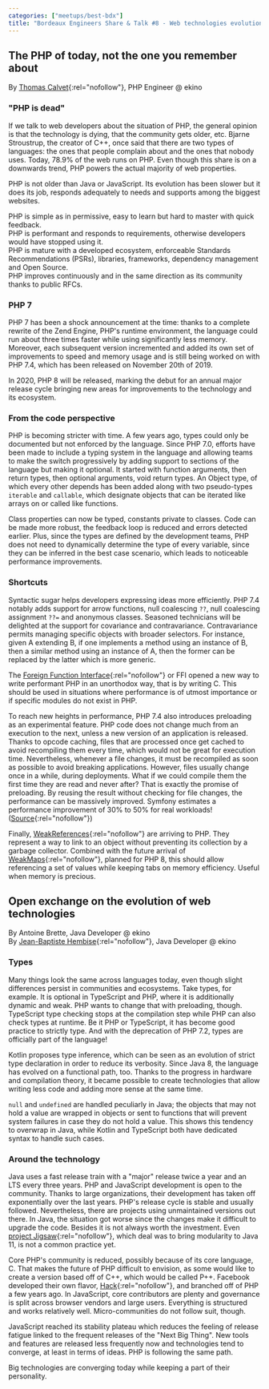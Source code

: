 ```yaml
---
categories: ["meetups/best-bdx"]
title: "Bordeaux Engineers Share & Talk #8 - Web technologies evolution"
---
```


## The PHP of today, not the one you remember about

By [Thomas Calvet](https://twitter.com/fancyweb_){:rel="nofollow"}, PHP Engineer @ ekino

### "PHP is dead"

If we talk to web developers about the situation of PHP, the general opinion is that the technology is dying, that the
community gets older, etc. Bjarne Stroustrup, the creator of C++, once said that there are two types of languages: the
ones that people complain about and the ones that nobody uses. Today, 78.9% of the web runs on PHP. Even though this
share is on a downwards trend, PHP powers the actual majority of web properties.

PHP is not older than Java or JavaScript. Its evolution has been slower but it does its job, responds adequately to
needs and supports among the biggest websites.

PHP is simple as in permissive, easy to learn but hard to master with quick feedback.  
PHP is performant and responds to requirements, otherwise developers would have stopped using it.  
PHP is mature with a developed ecosystem, enforceable Standards Recommendations (PSRs), libraries, frameworks,
dependency management and Open Source.  
PHP improves continuously and in the same direction as its community thanks to public RFCs.

### PHP 7

PHP 7 has been a shock announcement at the time: thanks to a complete rewrite of the Zend Engine, PHP's runtime
environment, the language could run about three times faster while using significantly less memory. Moreover, each
subsequent version incremented and added its own set of improvements to speed and memory usage and is still being worked
on with PHP 7.4, which has been released on November 20th of 2019.

In 2020, PHP 8 will be released, marking the debut for an annual major release cycle bringing new areas for improvements
to the technology and its ecosystem.

### From the code perspective

PHP is becoming stricter with time. A few years ago, types could only be documented but not enforced by the language.
Since PHP 7.0, efforts have been made to include a typing system in the language and allowing teams to make the switch
progressively by adding support to sections of the language but making it optional. It started with function arguments,
then return types, then optional arguments, void return types. An Object type, of which every other depends has been
added along with two pseudo-types `iterable` and `callable`, which designate objects that can be iterated like arrays on
or called like functions.

Class properties can now be typed, constants private to classes. Code can be made more robust, the feedback loop is
reduced and errors detected earlier. Plus, since the types are defined by the development teams, PHP does not need to
dynamically determine the type of every variable, since they can be inferred in the best case scenario, which leads to
noticeable performance improvements.

### Shortcuts

Syntactic sugar helps developers expressing ideas more efficiently. PHP 7.4 notably adds support for arrow functions,
null coalescing `??`, null coalescing assignment `??=` and anonymous classes. Seasoned technicians will be delighted at
the support for covariance and contravariance. Contravariance permits managing specific objects with broader selectors.
For instance, given A extending B, if one implements a method using an instance of B, then a similar method using an
instance of A, then the former can be replaced by the latter which is more generic.

The [Foreign Function Interface](https://www.php.net/manual/en/book.ffi.php){:rel="nofollow"} or FFI opened a new way to
write performant PHP in an unorthodox way, that is by writing C. This should be used in situations where performance is
of utmost importance or if specific modules do not exist in PHP.

To reach new heights in performance, PHP 7.4 also introduces preloading as an experimental feature. PHP code does not
change much from an execution to the next, unless a new version of an application is released. Thanks to opcode caching,
files that are processed once get cached to avoid recompiling them every time, which would not be great for execution
time. Nevertheless, whenever a file changes, it must be recompiled as soon as possible to avoid breaking applications.
However, files usually change once in a while, during deployments. What if we could compile them the first time they are
read and never after? That is exactly the promise of preloading. By reusing the result without checking for file
changes, the performance can be massively improved. Symfony estimates a performance improvement of 30% to 50% for real
workloads! ([Source](https://symfony.com/blog/new-in-symfony-4-4-preloading-symfony-applications-in-php-7-4){:rel="nofollow"})

Finally, [WeakReferences](https://www.php.net/manual/en/class.weakreference.php){:rel="nofollow"} are arriving to PHP.
They represent a way to link to an object without preventing its collection by a garbage collector. Combined with the
future arrival of [WeakMaps](https://www.php.net/manual/en/class.weakmap.php){:rel="nofollow"}, planned for PHP 8, this
should allow referencing a set of values while keeping tabs on memory efficiency. Useful when memory is precious.


## Open exchange on the evolution of web technologies

By Antoine Brette, Java Developer @ ekino  
By [Jean-Baptiste Hembise](https://twitter.com/HembiseJb){:rel="nofollow"}, Java Developer @ ekino

### Types

Many things look the same across languages today, even though slight differences persist in communities and ecosystems.
Take types, for example. It is optional in TypeScript and PHP, where it is additionally dynamic and weak. PHP wants to
change that with preloading, though. TypeScript type checking stops at the compilation step while PHP can also check
types at runtime. Be it PHP or TypeScript, it has become good practice to strictly type. And with the deprecation of PHP
7.2, types are officially part of the language!

Kotlin proposes type inference, which can be seen as an evolution of strict type declaration in order to reduce its
verbosity. Since Java 8, the language has evolved on a functional path, too. Thanks to the progress in hardware and
compilation theory, it became possible to create technologies that allow writing less code and adding more sense at the
same time.

`null` and `undefined` are handled peculiarly in Java; the objects that may not hold a value are wrapped in objects or
sent to functions that will prevent system failures in case they do not hold a value. This shows this tendency to
overwrap in Java, while Kotlin and TypeScript both have dedicated syntax to handle such cases.

### Around the technology

Java uses a fast release train with a "major" release twice a year and an LTS every three years. PHP and JavaScript
development is open to the community. Thanks to large organizations, their development has taken off exponentially over
the last years. PHP's release cycle is stable and usually followed. Nevertheless, there are projects using unmaintained
versions out there. In Java, the situation got worse since the changes make it difficult to upgrade the code. Besides it
is not always worth the investment. Even [project Jigsaw](https://openjdk.java.net/projects/jigsaw/){:rel="nofollow"},
which deal was to bring modularity to Java 11, is not a common practice yet.

Core PHP's community is reduced, possibly because of its core language, C. That makes the future of PHP difficult to
envision, as some would like to create a version based off of C++, which would be called P++. Facebook developed their
own flavor, [Hack](https://hacklang.org/){:rel="nofollow"}, and branched off of PHP a few years ago. In JavaScript, core
contributors are plenty and governance is split across browser vendors and large users. Everything is structured and
works relatively well. Micro-communities do not follow suit, though.

JavaScript reached its stability plateau which reduces the feeling of release fatigue linked to the frequent releases of
the "Next Big Thing". New tools and features are released less frequently now and technologies tend to converge, at
least in terms of ideas. PHP is following the same path.

Big technologies are converging today while keeping a part of their personality.